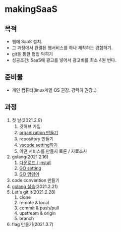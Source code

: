 # makingSaaS
## 목적
- 웹에 SaaS 설치.
- 그 과정에서 완결된 웹서비스를 하나 제작하는 경험하기.
- git을 통한 협업 익히기
- 성공조건: SaaS에 광고를 넣어서 광고비를 최소 4원 번다.
## 준비물
- 개인 컴퓨터(linux계열 OS 권장. 강력히 권장..)
## 과정
1. 첫 날(2021.2.9)
    1. 깃허브 가입
    1. [organization 만들기](/docs/Github_organization.md)
    1. repository 만들기
    1. [vscode setting하기](/docs/vscode_setting.md)
    1. 어떤 서비스를 만들지 토론 / 자료조사
1. golang(2021.2.16)
    1. [다운로드 / install](/docs/go_install.md)
    2. [GO setting](/docs/go_setting.md)
    3. [GO 명령어](/docs/go_cmd.md)
1. code convention 만들기
1. [golang 실습](/docs/go_setting_practice.md)(2021.2.21)
1. Let's git it(2021.2.28)
    1. clone
    2. remote & local
    3. commit & push/pull
    4. upstream & origin
    5. branch
1. flag 만들기(2021.3.7)
